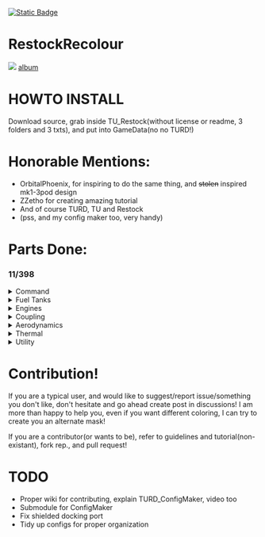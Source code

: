 [![Static Badge](https://img.shields.io/badge/This_work_is_licensed_under-CC_BY--NC--SA_4.0-red?logo=creativecommons&logoColor=white)](https://github.com/likeproblem/RestockRecolour?tab=License-1-ov-file)
# RestockRecolour
![](https://imgur.com/cZjJAZO.jpg)
[album](https://imgur.com/a/BK4bnBF)
# HOWTO INSTALL
Download source, grab inside TU_Restock(without license or readme, 3 folders and 3 txts), and put into GameData(no no TURD!)

# Honorable Mentions:
* OrbitalPhoenix, for inspiring to do the same thing, and ~~stolen~~ inspired mk1-3pod design
* ZZetho for creating amazing tutorial
* And of course TURD, TU and Restock
* (pss, and my config maker too, very handy)

# Parts Done:

### 11/398

<details>
<summary>Command</summary>

 4/? [album](https://imgur.com/a/qKnU0Tc)
  
* MK1-3 Command Pod
* KV1 Pod
* KV2 Pod
* KV3 Pod

</details>
<details>
<summary>Fuel Tanks</summary>

1/? [album](https://imgur.com/a/3gXVMj4)
  
* 2.5m Rockomax long tank
* 2.5m Rockomax medium tank
* 2.5m Rockomax small tank
* 2.5m Rockomax tiny tank

</details>
<details>
<summary>Engines</summary>

1/? [album](https://imgur.com/a/iimZZ1O)
  
* Vector(SSME) now featuring shroud :)

</details>
<details>
<summary>Coupling</summary>

2/? [album](https://imgur.com/a/WeIMzri)
  
* 2.5m decoupler
* Shielded docking port(WIP, the docking port is messed up, but colored)

</details>
<details>
<summary>Aerodynamics</summary>

1/? [album](https://imgur.com/a/OUj7zRc)
  
* Small 1.25m stubby cone(idk name, also what the hell restock its not in structural)

</details>
<details>
<summary>Thermal</summary>

1/? [album](https://imgur.com/a/65ZpHD8)
  
* 2.5m heatshield(defaults to black variant, since brown texture aint inside texture, you can recolour anyways lol)

</details>
<details>
<summary>Utility</summary>

1/? [album](https://imgur.com/a/4KpWiSE)
  
* 1.25m parachute

</details>

# Contribution!

If you are a typical user, and would like to suggest/report issue/something you don't like, don't hesitate and go ahead create post in discussions! I am more than happy to help you, even if you want different coloring, I can try to create you an alternate mask!

If you are a contributor(or wants to be), refer to guidelines and tutorial(non-existant), fork rep., and pull request!

# TODO
* Proper wiki for contributing, explain TURD_ConfigMaker, video too
* Submodule for ConfigMaker
* Fix shielded docking port
* Tidy up configs for proper organization
